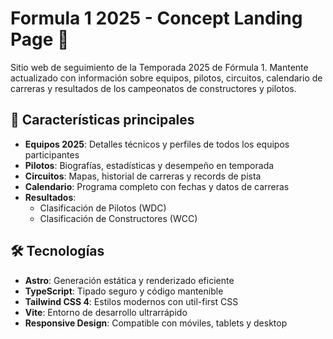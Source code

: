 # Formula 1 2025 - Concept Landing Page 🏁

Sitio web de seguimiento de la Temporada 2025 de Fórmula 1. Mantente actualizado con información sobre equipos, pilotos, circuitos, calendario de carreras y resultados de los campeonatos de constructores y pilotos.

## 🚀 Características principales

- **Equipos 2025**: Detalles técnicos y perfiles de todos los equipos participantes
- **Pilotos**: Biografías, estadísticas y desempeño en temporada
- **Circuitos**: Mapas, historial de carreras y records de pista
- **Calendario**: Programa completo con fechas y datos de carreras
- **Resultados**:
  - Clasificación de Pilotos (WDC)
  - Clasificación de Constructores (WCC)

## 🛠 Tecnologías

- **Astro**: Generación estática y renderizado eficiente
- **TypeScript**: Tipado seguro y código mantenible
- **Tailwind CSS 4**: Estilos modernos con util-first CSS
- **Vite**: Entorno de desarrollo ultrarrápido
- **Responsive Design**: Compatible con móviles, tablets y desktop
